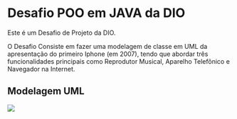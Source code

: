 # Desafio POO em JAVA da DIO

Este é um Desafio de Projeto da DIO.

O Desafio Consiste em fazer uma modelagem de classe em UML da apresentação do primeiro Iphone (em 2007), tendo que abordar três funcionalidades principais como Reprodutor Musical, Aparelho Telefônico e Navegador na Internet.

## Modelagem UML

[![](https://mermaid.ink/img/pako:eNqNk8FuwjAMhl8lygkkeIEKIaHtwmHTNKadejGJaa2lSeUmaAPx7gu0ER3tBDnUifPZ8Z_UR6mcRplJZaBpngkKhiq3Io6LR6xqYDSl-0CDO2dJuWO7ncYQEJkwVABPNp7JFsKGavpADHi0GnnyCEvREvCTY0Zyn-6Qok6tWSzIetyBwuVyJENf4CvssQDteB0j2KIXNwKHQCbwm7bEb1CQhSQzsJnej7RuD6stTB5AwQcwdIB0zphE7jQO4luoL_Qda3Y6eMcvoSEFpqfzbzEDMhbTxMtT5Cx0vqS6uqym9xN4p2DwuGNgDaG5kmMPOozKbV_pui6dxWNynlO0s3ZDzOcjOQbEP1faI8Z-rHTo1d5-5UxWyBWQjm13eYNc-hIrzGUWpxr4K5e5PUUOYn2bH6tk5jngTLILRSmzHZgmrkKtY890PZsQ1HTW1DX12Zx-AWY8QHQ?type=png)](https://mermaid.live/edit#pako:eNqNk8FuwjAMhl8lygkkeIEKIaHtwmHTNKadejGJaa2lSeUmaAPx7gu0ER3tBDnUifPZ8Z_UR6mcRplJZaBpngkKhiq3Io6LR6xqYDSl-0CDO2dJuWO7ncYQEJkwVABPNp7JFsKGavpADHi0GnnyCEvREvCTY0Zyn-6Qok6tWSzIetyBwuVyJENf4CvssQDteB0j2KIXNwKHQCbwm7bEb1CQhSQzsJnej7RuD6stTB5AwQcwdIB0zphE7jQO4luoL_Qda3Y6eMcvoSEFpqfzbzEDMhbTxMtT5Cx0vqS6uqym9xN4p2DwuGNgDaG5kmMPOozKbV_pui6dxWNynlO0s3ZDzOcjOQbEP1faI8Z-rHTo1d5-5UxWyBWQjm13eYNc-hIrzGUWpxr4K5e5PUUOYn2bH6tk5jngTLILRSmzHZgmrkKtY890PZsQ1HTW1DX12Zx-AWY8QHQ)